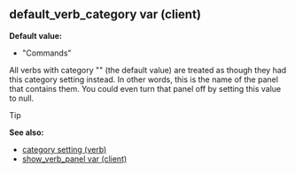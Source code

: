 ## default_verb_category var (client)

**Default value:**
+   "Commands"


All verbs with category "" (the default value) are treated as
though they had this category setting instead. In other words, this is
the name of the panel that contains them. You could even turn that panel
off by setting this value to null.

> [!TIP] 
> **See also:**
> +   [category setting (verb)](/ref/verb/set/category.md) 
> +   [show_verb_panel var (client)](/ref/client/var/show_verb_panel.md) 